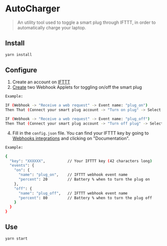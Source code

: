 # AutoCharger

> An utility tool used to toggle a smart plug through IFTTT, in order to automatically charge your laptop.

## Install

```bash
yarn install
```

## Configure

1. Create an account on [IFTTT](https://ifttt.com/)
2. [Create](https://ifttt.com/create) two Webhook Applets for toggling on/off the smart plug

```bash
Example:

IF (Webhook -> "Receive a web request" -> Event name: "plug_on")
Then That (Connect your smart plug account -> "Turn on plug" -> Select device)

IF (Webhook -> "Receive a web request" -> Event name: "plug_off")
Then That (Connect your smart plug account -> "Turn off plug" -> Select device)
```

4. Fill in the `config.json` file. You can find your IFTTT key by going to [Webhooks integrations](https://ifttt.com/maker_webhooks) and clicking on "Documentation".

```bash
Example:

{
  "key": "XXXXXX",          // Your IFTTT key (42 characters long)
  "events": {
    "on": {
      "name": "plug_on",    // IFTTT webhook event name
      "percent": 20         // Battery % when to turn the plug on
    },
    "off": {
      "name": "plug_off",   // IFTTT webhook event name
      "percent": 80         // Battery % when to turn the plug off
    }
  }
}
```

## Use

```bash
yarn start
```
